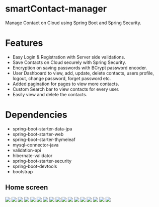# smartContact-manager

Manage Contact on Cloud using Spring Boot and Spring Security.


# Features
  - Easy Login & Registration with Server side validations.
  - Save Contacts on Cloud securely with Spring Security.
  - Encryption on saving passwords with BCrypt password encoder.
  - User Dashboard to view, add, update, delete contacts, users profile, logout, change password, forget password etc.
  - Added pagination for pages to view more contacts. 
  - Custom Search bar to view contacts for every user.
  - Easily view and delete the contacts.



 # Dependencies
  - spring-boot-starter-data-jpa
  - spring-boot-starter-web
  - spring-boot-starter-thymeleaf
  - mysql-connector-java
  - validation-api
  - hibernate-validator
  - spring-boot-starter-security
  - spring-boot-devtools
  - bootstrap

## Home screen
![](https://github.com/Krishna12345825/smartContact-manager/blob/master/images/image1.png)
![](https://github.com/Krishna12345825/smartContact-manager/blob/master/images/image2.png)
![](https://github.com/Krishna12345825/smartContact-manager/blob/master/images/image3.png)
![](https://github.com/Krishna12345825/smartContact-manager/blob/master/images/image4.png)
![](https://github.com/Krishna12345825/smartContact-manager/blob/master/images/image5.png)
![](https://github.com/Krishna12345825/smartContact-manager/blob/master/images/image6.png)
![](https://github.com/Krishna12345825/smartContact-manager/blob/master/images/image7.png)
![](https://github.com/Krishna12345825/smartContact-manager/blob/master/images/image8.png)
![](https://github.com/Krishna12345825/smartContact-manager/blob/master/images/image9.png)
![](https://github.com/Krishna12345825/smartContact-manager/blob/master/images/image10.png)
![](https://github.com/Krishna12345825/smartContact-manager/blob/master/images/image11.png)
![](https://github.com/Krishna12345825/smartContact-manager/blob/master/images/image12.png)
![](https://github.com/Krishna12345825/smartContact-manager/blob/master/images/image13.png)
![](https://github.com/Krishna12345825/smartContact-manager/blob/master/images/image14.png)
![](https://github.com/Krishna12345825/smartContact-manager/blob/master/images/image15.png)
![](https://github.com/Krishna12345825/smartContact-manager/blob/master/images/image16.png)
![](https://github.com/Krishna12345825/smartContact-manager/blob/master/images/image17.png)

